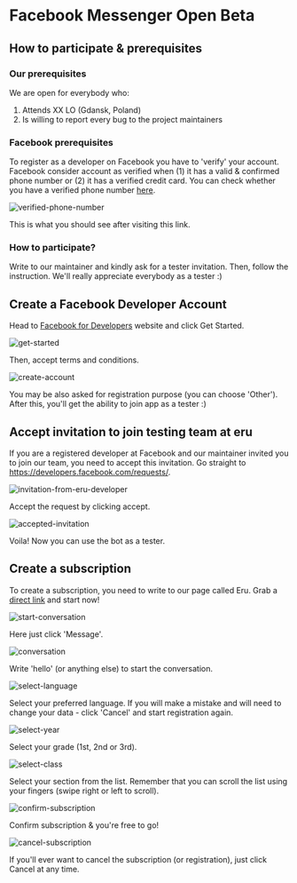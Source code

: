 ﻿# Facebook Messenger Open Beta

## How to participate & prerequisites

### Our prerequisites 

We are open for everybody who: 
1. Attends XX LO (Gdansk, Poland)
2. Is willing to report every bug to the project maintainers

### Facebook prerequisites

To register as a developer on Facebook you have to 'verify' your account. Facebook consider account as verified when (1) it has a valid & confirmed phone number or (2) it has a verified credit card. You can check whether you have a verified phone number [here](https://www.facebook.com/settings?tab=mobile).

![verified-phone-number](images/facebook-messenger/developer/verified-phone-number.png)

This is what you should see after visiting this link. 

### How to participate? 

Write to our maintainer and kindly ask for a tester invitation. Then, follow the instruction. We'll really appreciate everybody as a tester :)

## Create a Facebook Developer Account

Head to [Facebook for Developers](https://developers.facebook.com/) website and click Get Started.

![get-started](images/facebook-messenger/developer/get-started.png)

Then, accept terms and conditions. 

![create-account](images/facebook-messenger/developer/welcome-to-facebook-developers.png)

You may be also asked for registration purpose (you can choose 'Other'). After this, you'll get the ability to join app as a tester :)

## Accept invitation to join testing team at eru

If you are a registered developer at Facebook and our maintainer invited you to join our team, you need to accept this invitation. Go straight to https://developers.facebook.com/requests/.

![invitation-from-eru-developer](images/facebook-messenger/developer/request-from-eru.png)

Accept the request by clicking accept. 

![accepted-invitation](images/facebook-messenger/developer/accepted-request.png)

Voila! Now you can use the bot as a tester. 

## Create a subscription

To create a subscription, you need to write to our page called Eru. Grab a [direct link](https://m.me/105566531290178) and start now!

![start-conversation](images/facebook-messenger/conversation/start-conversation.png)

Here just click 'Message'.

![conversation](images/facebook-messenger/conversation/conversation.png)

Write 'hello' (or anything else) to start the conversation.

![select-language](images/facebook-messenger/conversation/select-language.png)

Select your preferred language. If you will make a mistake and will need to change your data - click 'Cancel' and start registration again. 

![select-year](images/facebook-messenger/conversation/select-year.png)

Select your grade (1st, 2nd or 3rd).

![select-class](images/facebook-messenger/conversation/select-class.png)

Select your section from the list. Remember that you can scroll the list using your fingers (swipe right or left to scroll).

![confirm-subscription](images/facebook-messenger/conversation/confirm-subscription.png)

Confirm subscription & you're free to go!

![cancel-subscription](images/facebook-messenger/conversation/cancel-subscription.png)

If you'll ever want to cancel the subscription (or registration), just click Cancel at any time.